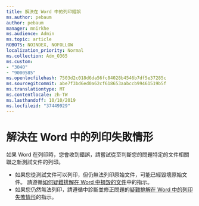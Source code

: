 ```yaml
---
title: 解決在 Word 中的列印錯誤
ms.author: pebaum
author: pebaum
manager: mnirkhe
ms.audience: Admin
ms.topic: article
ROBOTS: NOINDEX, NOFOLLOW
localization_priority: Normal
ms.collection: Adm_O365
ms.custom:
- "3040"
- "9000585"
ms.openlocfilehash: 7503d2c018d6da56fc84028b4546b7df5e37285c
ms.sourcegitcommit: abe7f3bd6ed0a62cf618653aabccb99461519b5f
ms.translationtype: MT
ms.contentlocale: zh-TW
ms.lasthandoff: 10/10/2019
ms.locfileid: "37449929"
---
```

# <a name="resolving-print-failures-in-word"></a>解決在 Word 中的列印失敗情形

如果 Word 在列印時，您會收到錯誤，請嘗試從至判斷您的問題特定的文件相關聯之新測試文件的列印。

- 如果您從測試文件可以列印，但仍無法列印原始文件，可能已經毀壞原始文件。 請遵循[如何疑難排解在 Word 中損毀的文件](https://docs.microsoft.com/office/troubleshoot/word/damaged-documents-in-word#update-microsoft-office-and-windows)中的指示。
- 如果您仍然無法列印，請遵循中診斷並修正問題的[疑難排解在 Word 中的列印失敗情形](https://docs.microsoft.com/office/troubleshoot/word/print-failures-in-word)的指示。